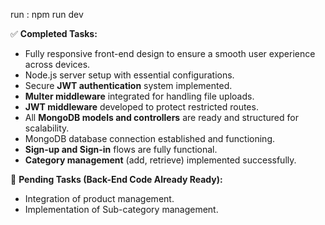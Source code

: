 run : npm run dev



✅ **Completed Tasks:**
- Fully responsive front-end design to ensure a smooth user experience across devices.
- Node.js server setup with essential configurations.
- Secure **JWT authentication** system implemented.
- **Multer middleware** integrated for handling file uploads.
- **JWT middleware** developed to protect restricted routes.
- All **MongoDB models and controllers** are ready and structured for scalability.
- MongoDB database connection established and functioning.
- **Sign-up and Sign-in** flows are fully functional.
- **Category management** (add, retrieve) implemented successfully.

🚧 **Pending Tasks (Back-End Code Already Ready):**
- Integration of  product management.
- Implementation of Sub-category management.
